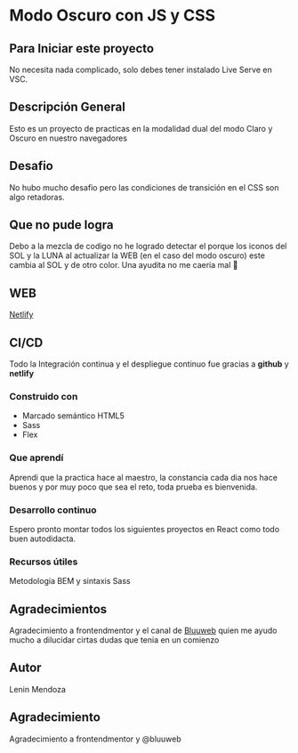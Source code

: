 # Modo Oscuro con JS y CSS

## Para Iniciar este proyecto
No necesita nada complicado, solo debes tener instalado Live Serve en VSC.


## Descripción General
Esto es un proyecto de practicas en la modalidad dual del modo Claro y Oscuro en nuestro navegadores

## Desafio
No hubo mucho desafio pero las condiciones de transición en el CSS son algo retadoras.

## Que no pude logra
Debo a la mezcla de codigo no he logrado detectar el porque los iconos del SOL y la LUNA al actualizar la WEB (en el caso del modo oscuro) este cambia al SOL y de otro color. Una ayudita no me caeria mal 🙋 


## WEB
[Netlify](https://claroscuro.netlify.app/)


## CI/CD
Todo la Integración continua y el despliegue continuo fue gracias a **github** y **netlify**

### Construido con

- Marcado semántico HTML5
- Sass
- Flex

### Que aprendí

Aprendi que la practica hace al maestro, la constancia cada dia nos hace buenos y por muy poco que sea el reto, toda prueba es bienvenida.

### Desarrollo continuo

Espero pronto montar todos los siguientes proyectos en React como todo buen autodidacta.

### Recursos útiles

Metodologia BEM y sintaxis Sass

## Agradecimientos

Agradecimiento a frontendmentor y el canal de [Bluuweb](https://bluuweb.github.io/) quien me ayudo mucho a dilucidar cirtas dudas que tenia en un comienzo

## Autor
Lenin Mendoza

## Agradecimiento
Agradecimiento a frontendmentor y @bluuweb
